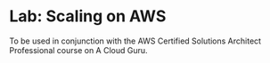 # Lab: Scaling on AWS

To be used in conjunction with the AWS Certified Solutions Architect Professional course on A Cloud Guru.

